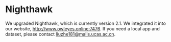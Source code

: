 # Nighthawk

We upgraded Nighthawk, which is currently version 2.1. We integrated it into our website, http://www.owleyes.online:7476. If you need a local app and dataset, please contact liuzhe181@mails.ucas.ac.cn.


